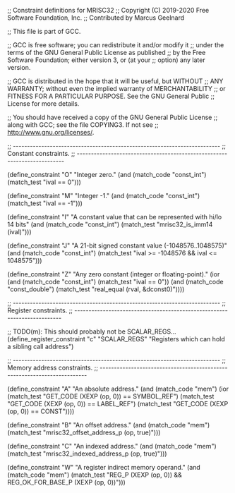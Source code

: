;; Constraint definitions for MRISC32
;; Copyright (C) 2019-2020 Free Software Foundation, Inc.
;; Contributed by Marcus Geelnard

;; This file is part of GCC.

;; GCC is free software; you can redistribute it and/or modify it
;; under the terms of the GNU General Public License as published
;; by the Free Software Foundation; either version 3, or (at your
;; option) any later version.

;; GCC is distributed in the hope that it will be useful, but WITHOUT
;; ANY WARRANTY; without even the implied warranty of MERCHANTABILITY
;; or FITNESS FOR A PARTICULAR PURPOSE.  See the GNU General Public
;; License for more details.

;; You should have received a copy of the GNU General Public License
;; along with GCC; see the file COPYING3.  If not see
;; <http://www.gnu.org/licenses/>.

;; -------------------------------------------------------------------------
;; Constant constraints.
;; -------------------------------------------------------------------------

(define_constraint "O"
  "Integer zero."
  (and (match_code "const_int")
       (match_test "ival == 0")))

(define_constraint "M"
  "Integer -1."
  (and (match_code "const_int")
       (match_test "ival == -1")))

(define_constraint "I"
  "A constant value that can be represented with hi/lo 14 bits"
  (and (match_code "const_int")
       (match_test "mrisc32_is_imm14 (ival)")))

(define_constraint "J"
  "A 21-bit signed constant value (-1048576..1048575)"
  (and (match_code "const_int")
       (match_test "ival >= -1048576 && ival <= 1048575")))

(define_constraint "Z"
  "Any zero constant (integer or floating-point)."
  (ior
    (and (match_code "const_int")
	 (match_test "ival == 0"))
    (and (match_code "const_double")
	 (match_test "real_equal (rval, &dconst0)"))))


;; -------------------------------------------------------------------------
;; Register constraints.
;; -------------------------------------------------------------------------

;; TODO(m): This should probably not be SCALAR_REGS...
(define_register_constraint "c" "SCALAR_REGS"
  "Registers which can hold a sibling call address")


;; -------------------------------------------------------------------------
;; Memory address constraints.
;; -------------------------------------------------------------------------

(define_constraint "A"
  "An absolute address."
  (and (match_code "mem")
       (ior (match_test "GET_CODE (XEXP (op, 0)) == SYMBOL_REF")
	    (match_test "GET_CODE (XEXP (op, 0)) == LABEL_REF")
	    (match_test "GET_CODE (XEXP (op, 0)) == CONST"))))

(define_constraint "B"
  "An offset address."
  (and (match_code "mem")
       (match_test "mrisc32_offset_address_p (op, true)")))

(define_constraint "C"
  "An indexed address."
  (and (match_code "mem")
       (match_test "mrisc32_indexed_address_p (op, true)")))

(define_constraint "W"
  "A register indirect memory operand."
  (and (match_code "mem")
       (match_test "REG_P (XEXP (op, 0))
		    && REG_OK_FOR_BASE_P (XEXP (op, 0))")))

